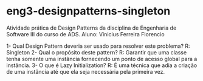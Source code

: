 # eng3-designpatterns-singleton
Atividade prática de Design Patterns da disciplina de Engenharia de Software III do curso de ADS.
Aluno: Vinicius Ferreira Florencio

1-	Qual Design Pattern deveria ser usado para resolver este problema?
R: Singleton
2-	Qual o propósito deste pattern?
R: Garantir que uma classe tenha somente uma instância fornecendo um ponto de acesso global para a instância.
3-	O que é Lazy Initialization?
R: É uma técnica que adia a criação de uma instância até que ela seja necessária pela primeira vez.

